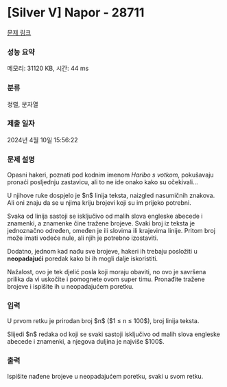 # [Silver V] Napor - 28711 

[문제 링크](https://www.acmicpc.net/problem/28711) 

### 성능 요약

메모리: 31120 KB, 시간: 44 ms

### 분류

정렬, 문자열

### 제출 일자

2024년 4월 10일 15:56:22

### 문제 설명

<p>Opasni hakeri, poznati pod kodnim imenom <em>Haribo s votkom</em>, pokušavaju pronaći posljednju zastavicu, ali to ne ide onako kako su očekivali...</p>

<p>U njihove ruke dospjelo je $n$ linija teksta, naizgled nasumičnih znakova. Ali oni znaju da se u njima kriju brojevi koji su im prijeko potrebni.</p>

<p>Svaka od linija sastoji se isključivo od malih slova engleske abecede i znamenki, a znamenke čine tražene brojeve. Svaki broj iz teksta je jednoznačno određen, omeđen je ili slovima ili krajevima linije. Pritom broj može imati vodeće nule, ali njih je potrebno izostaviti.</p>

<p>Dodatno, jednom kad nađu sve brojeve, hakeri ih trebaju posložiti u <strong>neopadajući</strong> poredak kako bi ih mogli dalje iskoristiti.</p>

<p>Nažalost, ovo je tek djelić posla koji moraju obaviti, no ovo je savršena prilika da vi uskočite i pomognete ovom super timu. Pronađite tražene brojeve i ispišite ih u neopadajućem poretku.</p>

### 입력 

 <p>U prvom retku je prirodan broj $n$ ($1 ≤ n ≤ 100$), broj linija teksta.</p>

<p>Slijedi $n$ redaka od koji se svaki sastoji isključivo od malih slova engleske abecede i znamenki, a njegova duljina je najviše $100$.</p>

### 출력 

 <p>Ispišite nađene brojeve u neopadajućem poretku, svaki u svom retku.</p>

